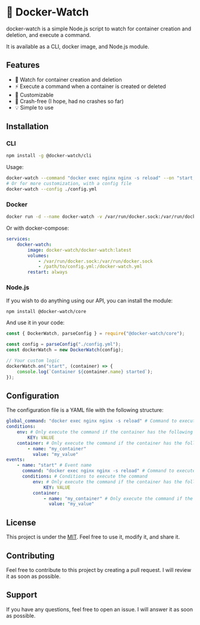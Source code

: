 # 👀 Docker-Watch

docker-watch is a simple Node.js script to watch for container creation and deletion, and execute a command.

It is available as a CLI, docker image, and Node.js module.

## Features

- 👀 Watch for container creation and deletion
- ⚡ Execute a command when a container is created or deleted
- 🎨 Customizable
- 🦾 Crash-free (I hope, had no crashes so far)
- 💡 Simple to use

## Installation

### CLI

```bash
npm install -g @docker-watch/cli
```

Usage:

```bash
docker-watch --command "docker exec nginx nginx -s reload" --on "start, destroy"
# Or for more customization, with a config file
docker-watch --config ./config.yml
```

### Docker

```bash
docker run -d --name docker-watch -v /var/run/docker.sock:/var/run/docker.sock -v /path/to/config.yml:/docker-watch.yml docker-watch/docker-watch:latest
```

Or with docker-compose:

```yaml
services:
    docker-watch:
        image: docker-watch/docker-watch:latest
        volumes:
            - /var/run/docker.sock:/var/run/docker.sock
            - /path/to/config.yml:/docker-watch.yml
        restart: always
```

### Node.js

If you wish to do anything using our API, you can install the module:

```bash
npm install @docker-watch/core
```

And use it in your code:

```javascript
const { DockerWatch, parseConfig } = require("@docker-watch/core");

const config = parseConfig("./config.yml");
const dockerWatch = new DockerWatch(config);

// Your custom logic
dockerWatch.on("start", (container) => {
    console.log(`Container ${container.name} started`);
});
```

## Configuration

The configuration file is a YAML file with the following structure:

```yaml
global_command: "docker exec nginx nginx -s reload" # Command to execute on event, can be overridden by container-specific command
conditions:
    env: # Only execute the command if the container has the following environment variables
        KEY: VALUE
    container: # Only execute the command if the container has the following name
        - name: "my_container"
          value: "my_value"
events:
    - name: "start" # Event name
      command: "docker exec nginx nginx -s reload" # Command to execute on event
      conditions: # Conditions to execute the command
          env: # Only execute the command if the container has the following environment variables
              KEY: VALUE
          container:
              - name: "my_container" # Only execute the command if the container has the following name
                value: "my_value"
```

## License

This project is under the [MIT](LICENSE). Feel free to use it, modify it, and share it.

## Contributing

Feel free to contribute to this project by creating a pull request. I will review it as soon as possible.

## Support

If you have any questions, feel free to open an issue. I will answer it as soon as possible.
